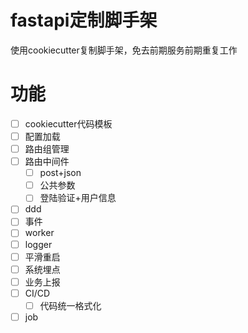 # fastapi定制脚手架
使用cookiecutter复制脚手架，免去前期服务前期重复工作

# 功能
- [ ]  cookiecutter代码模板
- [ ]  配置加载
- [ ]  路由组管理
- [ ]  路由中间件
    - [ ]  post+json
    - [ ]  公共参数
    - [ ]  登陆验证+用户信息
- [ ]  ddd
- [ ]  事件
- [ ]  worker
- [ ]  logger
- [ ]  平滑重启
- [ ]  系统埋点
- [ ]  业务上报
- [ ]  CI/CD
    - [ ]  代码统一格式化
- [ ]  job